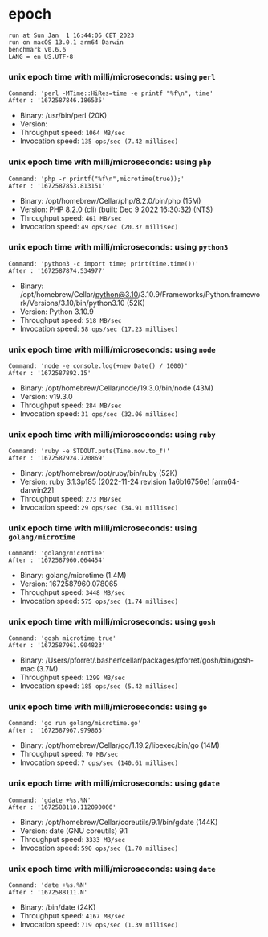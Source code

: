 # epoch
 
    run at Sun Jan  1 16:44:06 CET 2023
    run on macOS 13.0.1 arm64 Darwin
    benchmark v0.6.6
    LANG = en_US.UTF-8
 
### unix epoch time with milli/microseconds: using `perl`
```shell
Command: 'perl -MTime::HiRes=time -e printf "%f\n", time'
After : '1672587846.186535'
```
* Binary: /usr/bin/perl (20K)
* Version: 
* Throughput speed: `1064 MB/sec`
* Invocation speed: `135 ops/sec (7.42 millisec)`

### unix epoch time with milli/microseconds: using `php`
```shell
Command: 'php -r printf("%f\n",microtime(true));'
After : '1672587853.813151'
```
* Binary: /opt/homebrew/Cellar/php/8.2.0/bin/php (15M)
* Version: PHP 8.2.0 (cli) (built: Dec  9 2022 16:30:32) (NTS)
* Throughput speed: `461 MB/sec`
* Invocation speed: `49 ops/sec (20.37 millisec)`

### unix epoch time with milli/microseconds: using `python3`
```shell
Command: 'python3 -c import time; print(time.time())'
After : '1672587874.534977'
```
* Binary: /opt/homebrew/Cellar/python@3.10/3.10.9/Frameworks/Python.framework/Versions/3.10/bin/python3.10 (52K)
* Version: Python 3.10.9
* Throughput speed: `518 MB/sec`
* Invocation speed: `58 ops/sec (17.23 millisec)`

### unix epoch time with milli/microseconds: using `node`
```shell
Command: 'node -e console.log(+new Date() / 1000)'
After : '1672587892.15'
```
* Binary: /opt/homebrew/Cellar/node/19.3.0/bin/node (43M)
* Version: v19.3.0
* Throughput speed: `284 MB/sec`
* Invocation speed: `31 ops/sec (32.06 millisec)`

### unix epoch time with milli/microseconds: using `ruby`
```shell
Command: 'ruby -e STDOUT.puts(Time.now.to_f)'
After : '1672587924.720869'
```
* Binary: /opt/homebrew/opt/ruby/bin/ruby (52K)
* Version: ruby 3.1.3p185 (2022-11-24 revision 1a6b16756e) [arm64-darwin22]
* Throughput speed: `273 MB/sec`
* Invocation speed: `29 ops/sec (34.91 millisec)`

### unix epoch time with milli/microseconds: using `golang/microtime`
```shell
Command: 'golang/microtime'
After : '1672587960.064454'
```
* Binary: golang/microtime (1.4M)
* Version: 1672587960.078065
* Throughput speed: `3448 MB/sec`
* Invocation speed: `575 ops/sec (1.74 millisec)`

### unix epoch time with milli/microseconds: using `gosh`
```shell
Command: 'gosh microtime true'
After : '1672587961.904823'
```
* Binary: /Users/pforret/.basher/cellar/packages/pforret/gosh/bin/gosh-mac (3.7M)
* Throughput speed: `1299 MB/sec`
* Invocation speed: `185 ops/sec (5.42 millisec)`

### unix epoch time with milli/microseconds: using `go`
```shell
Command: 'go run golang/microtime.go'
After : '1672587967.979865'
```
* Binary: /opt/homebrew/Cellar/go/1.19.2/libexec/bin/go (14M)
* Throughput speed: `70 MB/sec`
* Invocation speed: `7 ops/sec (140.61 millisec)`

### unix epoch time with milli/microseconds: using `gdate`
```shell
Command: 'gdate +%s.%N'
After : '1672588110.112090000'
```
* Binary: /opt/homebrew/Cellar/coreutils/9.1/bin/gdate (144K)
* Version: date (GNU coreutils) 9.1
* Throughput speed: `3333 MB/sec`
* Invocation speed: `590 ops/sec (1.70 millisec)`

### unix epoch time with milli/microseconds: using `date`
```shell
Command: 'date +%s.%N'
After : '1672588111.N'
```
* Binary: /bin/date (24K)
* Throughput speed: `4167 MB/sec`
* Invocation speed: `719 ops/sec (1.39 millisec)`

